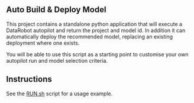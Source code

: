 Auto Build & Deploy Model
-------------------------

This project contains a standalone python application that will execute 
a DataRobot autopilot and return the project and model id. In addition
it can automatically deploy the recommended model, replacing an existing
deployment where one exists.

You will be able to use this script as a starting point to customise your
own autopilot run and model selection criteria.

## Instructions

See the [RUN.sh](RUN.sh) script for a usage example.

